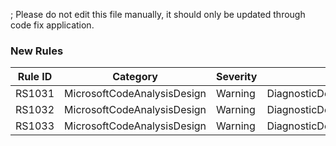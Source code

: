 ; Please do not edit this file manually, it should only be updated through code fix application.

### New Rules
Rule ID | Category | Severity | Notes
--------|----------|----------|-------
RS1031 | MicrosoftCodeAnalysisDesign | Warning | DiagnosticDescriptorCreationAnalyzer
RS1032 | MicrosoftCodeAnalysisDesign | Warning | DiagnosticDescriptorCreationAnalyzer
RS1033 | MicrosoftCodeAnalysisDesign | Warning | DiagnosticDescriptorCreationAnalyzer